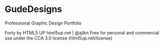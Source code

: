 # GudeDesigns

Professional Graphic Design Portfolio

Forty by HTML5 UP
html5up.net | @ajlkn
Free for personal and commercial use under the CCA 3.0 license (html5up.net/license)
